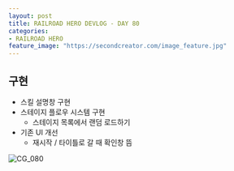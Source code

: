 ```yaml
---
layout: post
title: RAILROAD HERO DEVLOG - DAY 80
categories:
- RAILROAD HERO
feature_image: "https://secondcreator.com/image_feature.jpg"
---
```


## 구현
- 스킬 설명창 구현
- 스테이지 플로우 시스템 구현
  - 스테이지 목록에서 랜덤 로드하기
- 기존 UI 개선
  - 재시작 / 타이틀로 갈 때 확인창 뜸

![CG_080](https://secondcreator.com/blog/imgs/CG_080.PNG)

